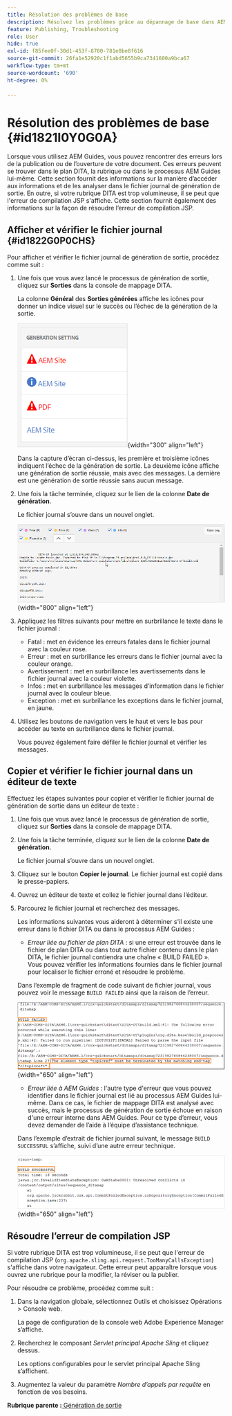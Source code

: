 ```yaml
---
title: Résolution des problèmes de base
description: Résolvez les problèmes grâce au dépannage de base dans AEM Guides. Découvrez comment afficher, copier et vérifier le fichier journal dans un éditeur de texte et résoudre les erreurs de compilation JSP.
feature: Publishing, Troubleshooting
role: User
hide: true
exl-id: f85fee0f-30d1-453f-8700-781e0be8f616
source-git-commit: 26fa1e52920c1f1abd5655b9ca7341600a9bca67
workflow-type: tm+mt
source-wordcount: '690'
ht-degree: 0%

---
```


# Résolution des problèmes de base {#id1821I0Y0G0A}

Lorsque vous utilisez AEM Guides, vous pouvez rencontrer des erreurs lors de la publication ou de l’ouverture de votre document. Ces erreurs peuvent se trouver dans le plan DITA, la rubrique ou dans le processus AEM Guides lui-même. Cette section fournit des informations sur la manière d’accéder aux informations et de les analyser dans le fichier journal de génération de sortie. En outre, si votre rubrique DITA est trop volumineuse, il se peut que l&#39;erreur de compilation JSP s&#39;affiche. Cette section fournit également des informations sur la façon de résoudre l’erreur de compilation JSP.

## Afficher et vérifier le fichier journal {#id1822G0P0CHS}

Pour afficher et vérifier le fichier journal de génération de sortie, procédez comme suit :

1. Une fois que vous avez lancé le processus de génération de sortie, cliquez sur **Sorties** dans la console de mappage DITA.

   La colonne **Général** des **Sorties générées** affiche les icônes pour donner un indice visuel sur le succès ou l’échec de la génération de la sortie.

   ![](images/output-general-settings.png){width="300" align="left"}

   Dans la capture d’écran ci-dessus, les première et troisième icônes indiquent l’échec de la génération de sortie. La deuxième icône affiche une génération de sortie réussie, mais avec des messages. La dernière est une génération de sortie réussie sans aucun message.

1. Une fois la tâche terminée, cliquez sur le lien de la colonne **Date de génération**.

   Le fichier journal s’ouvre dans un nouvel onglet.

   ![](images/log-file.png){width="800" align="left"}

1. Appliquez les filtres suivants pour mettre en surbrillance le texte dans le fichier journal :
   - Fatal : met en évidence les erreurs fatales dans le fichier journal avec la couleur rose.
   - Erreur : met en surbrillance les erreurs dans le fichier journal avec la couleur orange.
   - Avertissement : met en surbrillance les avertissements dans le fichier journal avec la couleur violette.
   - Infos : met en surbrillance les messages d’information dans le fichier journal avec la couleur bleue.
   - Exception : met en surbrillance les exceptions dans le fichier journal, en jaune.
1. Utilisez les boutons de navigation vers le haut et vers le bas pour accéder au texte en surbrillance dans le fichier journal.

   Vous pouvez également faire défiler le fichier journal et vérifier les messages.


## Copier et vérifier le fichier journal dans un éditeur de texte

Effectuez les étapes suivantes pour copier et vérifier le fichier journal de génération de sortie dans un éditeur de texte :

1. Une fois que vous avez lancé le processus de génération de sortie, cliquez sur **Sorties** dans la console de mappage DITA.

1. Une fois la tâche terminée, cliquez sur le lien de la colonne **Date de génération**.

   Le fichier journal s’ouvre dans un nouvel onglet.

1. Cliquez sur le bouton **Copier le journal**. Le fichier journal est copié dans le presse-papiers.
1. Ouvrez un éditeur de texte et collez le fichier journal dans l’éditeur.

1. Parcourez le fichier journal et recherchez des messages.

   Les informations suivantes vous aideront à déterminer s&#39;il existe une erreur dans le fichier DITA ou dans le processus AEM Guides :

   - *Erreur liée au fichier de plan DITA* : si une erreur est trouvée dans le fichier de plan DITA ou dans tout autre fichier contenu dans le plan DITA, le fichier journal contiendra une chaîne « BUILD FAILED ». Vous pouvez vérifier les informations fournies dans le fichier journal pour localiser le fichier erroné et résoudre le problème.

   Dans l’exemple de fragment de code suivant de fichier journal, vous pouvez voir le message `BUILD FAILED` ainsi que la raison de l’erreur.

   ![](images/dita-error-in-log-file.png){width="650" align="left"}

   - *Erreur liée à AEM Guides* : l&#39;autre type d&#39;erreur que vous pouvez identifier dans le fichier journal est lié au processus AEM Guides lui-même. Dans ce cas, le fichier de mappage DITA est analysé avec succès, mais le processus de génération de sortie échoue en raison d&#39;une erreur interne dans AEM Guides. Pour ce type d’erreur, vous devez demander de l’aide à l’équipe d’assistance technique.

   Dans l’exemple d’extrait de fichier journal suivant, le message `BUILD SUCCESSFUL` s’affiche, suivi d’une autre erreur technique.

   ![](images/process-error-in-log-file.png){width="650" align="left"}


## Résoudre l’erreur de compilation JSP

Si votre rubrique DITA est trop volumineuse, il se peut que l&#39;erreur de compilation JSP \(`org.apache.sling.api.request.TooManyCallsException`\) s&#39;affiche dans votre navigateur. Cette erreur peut apparaître lorsque vous ouvrez une rubrique pour la modifier, la réviser ou la publier.

Pour résoudre ce problème, procédez comme suit :

1. Dans la navigation globale, sélectionnez Outils et choisissez Opérations \> Console web.

   La page de configuration de la console web Adobe Experience Manager s’affiche.

1. Recherchez le composant *Servlet principal Apache Sling* et cliquez dessus.

   Les options configurables pour le servlet principal Apache Sling s’affichent.

1. Augmentez la valeur du paramètre *Nombre d’appels par requête* en fonction de vos besoins.


**Rubrique parente :**[ Génération de sortie](generate-output.md)
